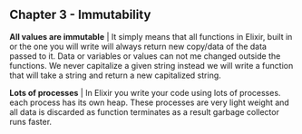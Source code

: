 Chapter 3 - Immutability
------

**All values are immutable** | It simply means that all functions in Elixir, built in or the one you will write will always return new copy/data of the data passed to it. Data or variables or values can not me changed outside the functions. We never capitalize a given string instead we will write a function that will take a string and return a new capitalized string. 

**Lots of processes** | In Elixir you write your code using lots of processes. each process has its own heap. These processes are very light weight and all data is discarded as function terminates as a result garbage collector runs faster.
